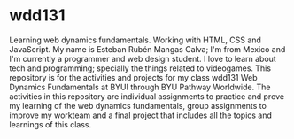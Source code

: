 # wdd131
Learning web dynamics fundamentals. Working with HTML, CSS and JavaScript.
My name is Esteban Rubén Mangas Calva; I'm from Mexico and I'm currently a programmer and web design student.
I love to learn about tech and programming; specially the things related to videogames.
This repository is for the activities and projects for my class wdd131 Web Dynamics Fundamentals at BYUI through BYU Pathway Worldwide.
The activities in this repository are individual assignments to practice and prove my learning of the web dynamics fundamentals, group assignments to improve my workteam and a final project that includes all the topics and learnings of this class.